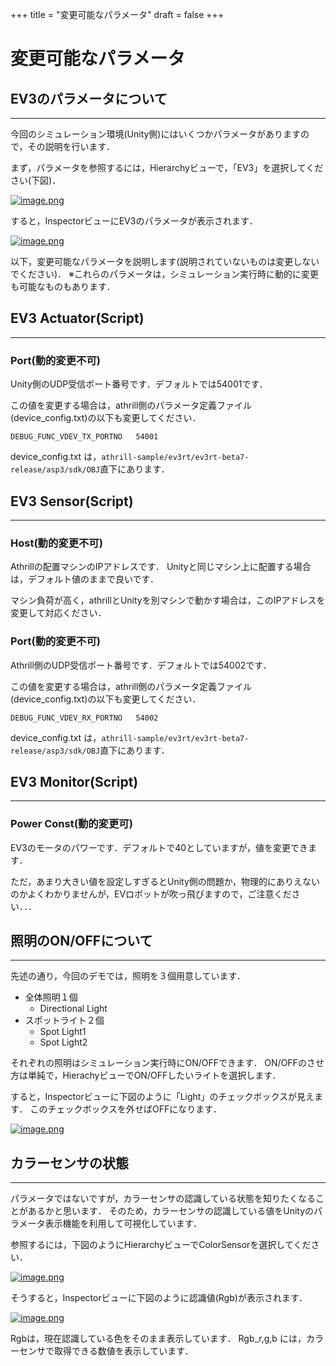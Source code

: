 +++
title = "変更可能なパラメータ"
draft = false
+++
# 変更可能なパラメータ



## EV3のパラメータについて

------

今回のシミュレーション環境(Unity側)にはいくつかパラメータがありますので，その説明を行います．

まず，パラメータを参照するには，Hierarchyビューで，「EV3」を選択してください(下図)．

[![image.png](https://qiita-user-contents.imgix.net/https%3A%2F%2Fqiita-image-store.s3.ap-northeast-1.amazonaws.com%2F0%2F244147%2F11a57fef-9e2d-e0a0-ef76-af5f71fc5d09.png?ixlib=rb-1.2.2&auto=format&gif-q=60&q=75&s=2fdf76b9af97446c26fe08b5e484d631)](https://qiita-user-contents.imgix.net/https%3A%2F%2Fqiita-image-store.s3.ap-northeast-1.amazonaws.com%2F0%2F244147%2F11a57fef-9e2d-e0a0-ef76-af5f71fc5d09.png?ixlib=rb-1.2.2&auto=format&gif-q=60&q=75&s=2fdf76b9af97446c26fe08b5e484d631)

すると，InspectorビューにEV3のパラメータが表示されます．

[![image.png](https://qiita-user-contents.imgix.net/https%3A%2F%2Fqiita-image-store.s3.ap-northeast-1.amazonaws.com%2F0%2F244147%2F835e61c2-0ec6-b955-3e32-01ba535a1860.png?ixlib=rb-1.2.2&auto=format&gif-q=60&q=75&s=34989dc74c297f1639308d77c4282ba6)](https://qiita-user-contents.imgix.net/https%3A%2F%2Fqiita-image-store.s3.ap-northeast-1.amazonaws.com%2F0%2F244147%2F835e61c2-0ec6-b955-3e32-01ba535a1860.png?ixlib=rb-1.2.2&auto=format&gif-q=60&q=75&s=34989dc74c297f1639308d77c4282ba6)

以下，変更可能なパラメータを説明します(説明されていないものは変更しないでください)．
※これらのパラメータは，シミュレーション実行時に動的に変更も可能なものもあります．



## EV3 Actuator(Script)

------

### Port(動的変更不可)

Unity側のUDP受信ポート番号です．デフォルトでは54001です．

この値を変更する場合は，athrill側のパラメータ定義ファイル(device_config.txt)の以下も変更してください．

```
DEBUG_FUNC_VDEV_TX_PORTNO   54001
```

device_config.txt は，`athrill-sample/ev3rt/ev3rt-beta7-release/asp3/sdk/OBJ`直下にあります．



## EV3 Sensor(Script)

------

### Host(動的変更不可)

Athrillの配置マシンのIPアドレスです．
Unityと同じマシン上に配置する場合は，デフォルト値のままで良いです．

マシン負荷が高く，athrillとUnityを別マシンで動かす場合は，このIPアドレスを変更して対応ください．

### Port(動的変更不可)

Athrill側のUDP受信ポート番号です．デフォルトでは54002です．

この値を変更する場合は，athrill側のパラメータ定義ファイル(device_config.txt)の以下も変更してください．

```
DEBUG_FUNC_VDEV_RX_PORTNO   54002
```

device_config.txt は，`athrill-sample/ev3rt/ev3rt-beta7-release/asp3/sdk/OBJ`直下にあります．



## EV3 Monitor(Script)

------

### Power Const(動的変更可)

EV3のモータのパワーです．デフォルトで40としていますが，値を変更できます．

ただ，あまり大きい値を設定しすぎるとUnity側の問題か，物理的にありえないのかよくわかりませんが，EVロボットが吹っ飛びますので，ご注意ください．．．



## 照明のON/OFFについて

------

先述の通り，今回のデモでは，照明を３個用意しています．

- 全体照明１個
    - Directional Light
- スポットライト２個
    - Spot Light1
    - Spot Light2

それぞれの照明はシミュレーション実行時にON/OFFできます．
ON/OFFのさせ方は単純で，HierachyビューでON/OFFしたいライトを選択します．

すると，Inspectorビューに下図のように「Light」のチェックボックスが見えます．
このチェックボックスを外せばOFFになります．

[![image.png](https://qiita-user-contents.imgix.net/https%3A%2F%2Fqiita-image-store.s3.ap-northeast-1.amazonaws.com%2F0%2F244147%2Fd14a2c69-1a29-7e92-9281-db2f2c6dfeb0.png?ixlib=rb-1.2.2&auto=format&gif-q=60&q=75&s=6cce316ca8400bfc1fd70ee8d93784b5)](https://qiita-user-contents.imgix.net/https%3A%2F%2Fqiita-image-store.s3.ap-northeast-1.amazonaws.com%2F0%2F244147%2Fd14a2c69-1a29-7e92-9281-db2f2c6dfeb0.png?ixlib=rb-1.2.2&auto=format&gif-q=60&q=75&s=6cce316ca8400bfc1fd70ee8d93784b5)



## カラーセンサの状態

------

パラメータではないですが，カラーセンサの認識している状態を知りたくなることがあるかと思います．
そのため，カラーセンサの認識している値をUnityのパラメータ表示機能を利用して可視化しています．

参照するには，下図のようにHierarchyビューでColorSensorを選択してください．

[![image.png](https://qiita-user-contents.imgix.net/https%3A%2F%2Fqiita-image-store.s3.ap-northeast-1.amazonaws.com%2F0%2F244147%2Fb1a7d803-a262-07bb-d2e3-cfdc188ae9ab.png?ixlib=rb-1.2.2&auto=format&gif-q=60&q=75&s=435eebd6c23b9982645643c53f8dc4c1)](https://qiita-user-contents.imgix.net/https%3A%2F%2Fqiita-image-store.s3.ap-northeast-1.amazonaws.com%2F0%2F244147%2Fb1a7d803-a262-07bb-d2e3-cfdc188ae9ab.png?ixlib=rb-1.2.2&auto=format&gif-q=60&q=75&s=435eebd6c23b9982645643c53f8dc4c1)

そうすると，Inspectorビューに下図のように認識値(Rgb)が表示されます．

[![image.png](https://qiita-user-contents.imgix.net/https%3A%2F%2Fqiita-image-store.s3.ap-northeast-1.amazonaws.com%2F0%2F244147%2F487343b4-2303-046a-f819-42f058143bf7.png?ixlib=rb-1.2.2&auto=format&gif-q=60&q=75&s=17d4a51db5055db1f82b7a47bc56651c)](https://qiita-user-contents.imgix.net/https%3A%2F%2Fqiita-image-store.s3.ap-northeast-1.amazonaws.com%2F0%2F244147%2F487343b4-2303-046a-f819-42f058143bf7.png?ixlib=rb-1.2.2&auto=format&gif-q=60&q=75&s=17d4a51db5055db1f82b7a47bc56651c)

Rgbは，現在認識している色をそのまま表示しています．
Rgb_r,g,b には，カラーセンサで取得できる数値を表示しています．
